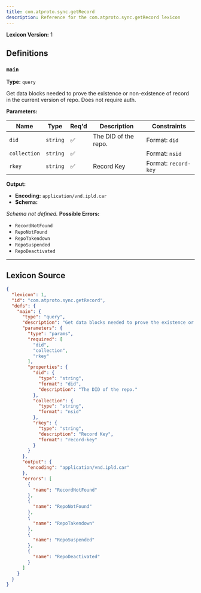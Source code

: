 ```yaml
---
title: com.atproto.sync.getRecord
description: Reference for the com.atproto.sync.getRecord lexicon
---
```

**Lexicon Version:** 1

## Definitions

<a name="main"></a>
### `main`

**Type:** `query`

Get data blocks needed to prove the existence or non-existence of record in the current version of repo. Does not require auth.

**Parameters:**

| Name | Type | Req'd  | Description | Constraints |
|------|------|----------|-------------|-------------|
| `did` | `string` | ✅  | The DID of the repo. | Format: `did` |
| `collection` | `string` | ✅  |  | Format: `nsid` |
| `rkey` | `string` | ✅  | Record Key | Format: `record-key` |
**Output:**

- **Encoding:** `application/vnd.ipld.car`
- **Schema:**

_Schema not defined._
**Possible Errors:**

- `RecordNotFound`
- `RepoNotFound`
- `RepoTakendown`
- `RepoSuspended`
- `RepoDeactivated`

---

## Lexicon Source
```json
{
  "lexicon": 1,
  "id": "com.atproto.sync.getRecord",
  "defs": {
    "main": {
      "type": "query",
      "description": "Get data blocks needed to prove the existence or non-existence of record in the current version of repo. Does not require auth.",
      "parameters": {
        "type": "params",
        "required": [
          "did",
          "collection",
          "rkey"
        ],
        "properties": {
          "did": {
            "type": "string",
            "format": "did",
            "description": "The DID of the repo."
          },
          "collection": {
            "type": "string",
            "format": "nsid"
          },
          "rkey": {
            "type": "string",
            "description": "Record Key",
            "format": "record-key"
          }
        }
      },
      "output": {
        "encoding": "application/vnd.ipld.car"
      },
      "errors": [
        {
          "name": "RecordNotFound"
        },
        {
          "name": "RepoNotFound"
        },
        {
          "name": "RepoTakendown"
        },
        {
          "name": "RepoSuspended"
        },
        {
          "name": "RepoDeactivated"
        }
      ]
    }
  }
}
```
